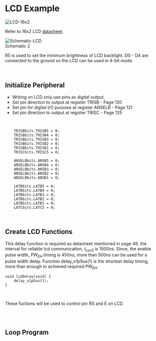 # LCD Example
![LCD-16x2](https://github.com/user-attachments/assets/bf3f153c-c3dd-41a5-95c8-8c75bc0625b9)
<br/>

Refer to 16x2 LCD [datasheet](https://academy.cba.mit.edu/classes/output_devices/44780.pdf).
<br/>

![Schematic-LCD](https://github.com/user-attachments/assets/ef843a07-8950-4568-8f80-0b1aa432c005)
<br/>
Schematic 2
<br/>

R5 is used to set the minimum brightness of LCD backlight. D0 - D4 are connected to the ground so the LCD can be used in 4-bit mode.
<br/>

<br/>

## Initialize Peripheral
* Writing on LCD only use pins as digital output.
* Set pin direction to output at register TRISB - Page 120
* Set pin for digital I/O purpose at register ANSELB - Page 121
* Set pin direction to output at register TRISC - Page 125
<br/>

```
    TRISBbits.TRISB5 = 0;
    TRISBbits.TRISB4 = 0;
    TRISBbits.TRISB3 = 0;
    TRISBbits.TRISB2 = 0;
    TRISBbits.TRISB1 = 0;
    TRISCbits.TRISC5 = 0;
    
    ANSELBbits.ANSB5 = 0;
    ANSELBbits.ANSB4 = 0;
    ANSELBbits.ANSB3 = 0;
    ANSELBbits.ANSB2 = 0;
    ANSELBbits.ANSB1 = 0;
    
    LATBbits.LATB5 = 0;
    LATBbits.LATB4 = 0;
    LATBbits.LATB3 = 0;
    LATBbits.LATB2 = 0;
    LATBbits.LATB1 = 0;
    LATCbits.LATC5 = 0;
```
<br/>

## Create LCD Functions
This delay function is required as datasheet mentioned in page 49, the interval for reliable lcd communication, $t_{cycE}$ is $1000ns$. Since, the enable pulse width, $PW_{EH}$ 
timing is $450ns$, more than $500ns$ can be used for a pulse width delay. Function delay_x1p5us(1) is the shortest delay timing, more than enough to achieved required $PW_{EH}$.
<br/>

```
void lcdDelay(void) {
    delay_x1p5us(1);
}
```
<br/>

These fuctions will be used to control pin RS and E on LCD.
<br/>

```

```
<br/>

## Loop Program
<br/>

```

```
<br/>

<br/>
